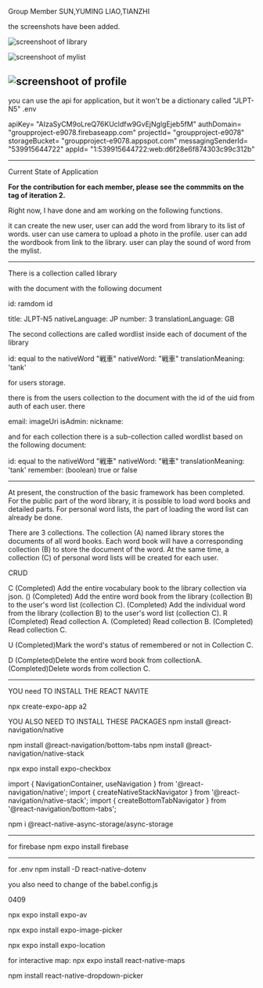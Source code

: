 Group Member
SUN,YUMING
LIAO,TIANZHI

the screenshots have been added.

![screenshoot of library](/screenshotFolder/library.PNG)

![screenshoot of mylist](/screenshotFolder/mylist.PNG)

![screenshoot of profile](/screenshotFolder/profile.PNG)
---

you can use the api for application, but it won't be a dictionary called
"JLPT-N5"
.env

  apiKey= "AIzaSyCM9oLreQ76KUcldfw9GvEjNglgEjeb5fM" 
  authDomain= "groupproject-e9078.firebaseapp.com" 
  projectId= "groupproject-e9078" 
  storageBucket= "groupproject-e9078.appspot.com" 
  messagingSenderId= "539915644722" 
  appId= "1:539915644722:web:d6f28e6f874303c99c312b"


---

Current State of Application 

**For the contribution for each member, please see the commmits on the tag of iteration 2.**

Right now, I have done and am working on the following functions.

it can create the new user, 
user can add the word from library to its list of words.
user can use camera to upload a photo in the profile.
user can add the wordbook from link to the library.
user can play the sound of word from the mylist.


-------


There is a collection called 
library 

with the document with the following document

id: ramdom id

title: JLPT-N5
nativeLanguage: JP
number: 3
translationLanguage: GB

The second collections are called wordlist inside each of document of the library

id: equal to the nativeWord "戦車"
nativeWord: "戦車"
translationMeaning: 'tank'



for users storage.

there is from the users collection to the document with the id of the uid from auth of each user.
there 

email:
imageUri
isAdmin:
nickname:

and for each collection there is a sub-collection called wordlist based on the following document:

id: equal to the nativeWord "戦車"
nativeWord: "戦車"
translationMeaning: 'tank'
remember: (boolean) true or false

----

At present, the construction of the basic framework has been completed. 
For the public part of the word library, it is possible to load word books and detailed parts. 
For personal word lists, the part of loading the word list can already be done.

There are 3 collections.
The collection (A) named library stores the documents of all word books.
Each word book will have a corresponding collection (B) to store the document of the word.
At the same time, a collection (C) of personal word lists will be created for each user.

CRUD

C
(Completed) Add the entire vocabulary book to the library collection via json.
 ()
(Completed) Add the entire word book from the library (collection B) 
to the user's word list (collection C). 
(Completed) Add the individual word from the library (collection B) 
to the user's word list (collection C). 
R
(Completed) Read collection A.
(Completed) Read collection B.
(Completed) Read collection C.

U
(Completed)Mark the word's status of remembered or not in Collection C. 

D
(Completed)Delete the entire word book from collectionA. 
(Completed)Delete words from collection C.





----
YOU need TO INSTALL THE REACT NAVITE

npx create-expo-app a2

YOU ALSO NEED TO INSTALL THESE PACKAGES
npm install @react-navigation/native 

npm install @react-navigation/bottom-tabs 
npm install @react-navigation/native-stack 

npx expo install expo-checkbox

import { NavigationContainer, useNavigation } from '@react-navigation/native'; import { createNativeStackNavigator } from '@react-navigation/native-stack'; import { createBottomTabNavigator } from '@react-navigation/bottom-tabs';


npm i @react-native-async-storage/async-storage


---
for firebase
npm expo install firebase


---
for .env
npm install -D react-native-dotenv

you also need to change of the babel.config.js




0409

npx expo install expo-av

npx expo install expo-image-picker

npx expo install expo-location

for interactive map:
npx expo install react-native-maps

npm install react-native-dropdown-picker
